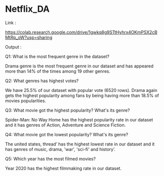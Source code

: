 # Netflix_DA

Link :

https://colab.research.google.com/drive/1gwkq8g9STtHyhrx4OKmPSX2cBMtRp_oW?usp=sharing

Output :

Q1: What is the most frequent genre in the dataset?

Drama genre is the most frequent genre in our dataset and has appeared more than 14% of the times among 19 other genres.

Q2: What genres has highest votes?

We have 25.5% of our dataset with popular vote (6520 rows). Drama again gets the highest popularity among fans by being having more than 18.5% of movies popularities.

Q3: What movie got the highest popularity? What's its genre?

Spider-Man: No Way Home has the highest popularity rate in our dataset and it has genres of Action, Adventure and Science Fiction.

Q4: What movie got the lowest popularity? What's its genre?

The united states, thread’ has the highest lowest rate in our dataset and it has genres of music, drama, 'war', 'sci-fi' and history’.

Q5: Which year has the most filmed movies?

Year 2020 has the highest filmmaking rate in our dataset.
